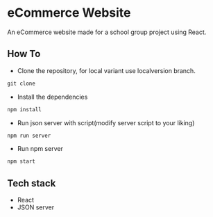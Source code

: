 # eCommerce Website

An eCommerce website made for a school group project using React.

## How To

- Clone the repository, for local variant use localversion branch.

```txt
git clone
```

- Install the dependencies

```txt
npm install
```

- Run json server with script(modify server script to your liking)

```txt
npm run server
```

- Run npm server

```txt
npm start
```

## Tech stack

- React
- JSON server
